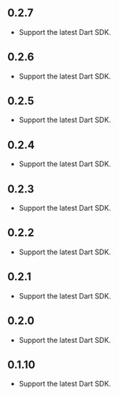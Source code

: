 ## 0.2.7

- Support the latest Dart SDK.

## 0.2.6

- Support the latest Dart SDK.

## 0.2.5

- Support the latest Dart SDK.

## 0.2.4

- Support the latest Dart SDK.

## 0.2.3

- Support the latest Dart SDK.

## 0.2.2

- Support the latest Dart SDK.

## 0.2.1

- Support the latest Dart SDK.

## 0.2.0

- Support the latest Dart SDK.

## 0.1.10

- Support the latest Dart SDK.
